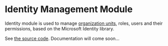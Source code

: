 # Identity Management Module

Identity module is used to manage [organization units](Organization-Units.md), roles, users and their permissions, based on the Microsoft Identity library.

See [the source code](https://github.com/abpframework/abp/tree/dev/modules/identity). Documentation will come soon...

